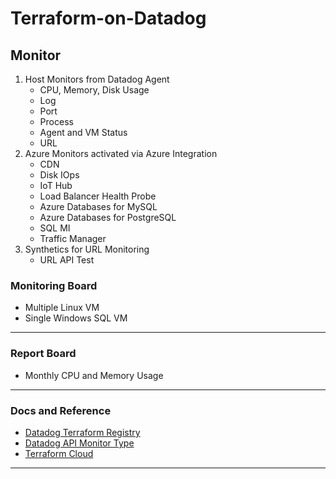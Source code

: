 # Terraform-on-Datadog

## Monitor
1. Host Monitors from Datadog Agent
    - CPU, Memory, Disk Usage
    - Log
    - Port
    - Process
    - Agent and VM Status
    - URL
2. Azure Monitors activated via Azure Integration
    - CDN
    - Disk IOps
    - IoT Hub
    - Load Balancer Health Probe
    - Azure Databases for MySQL
    - Azure Databases for PostgreSQL
    - SQL MI
    - Traffic Manager
3. Synthetics for URL Monitoring
    - URL API Test


### Monitoring Board
- Multiple Linux VM
- Single Windows SQL VM
---

### Report Board
- Monthly CPU and Memory Usage
---

### Docs and Reference
- [Datadog Terraform Registry](https://registry.terraform.io/providers/DataDog/datadog/latest/docs)
- [Datadog API Monitor Type](https://docs.datadoghq.com/api/latest/monitors/#create-a-monitor)
- [Terraform Cloud](https://app.terraform.io/app/MSP_Works/workspaces)
---